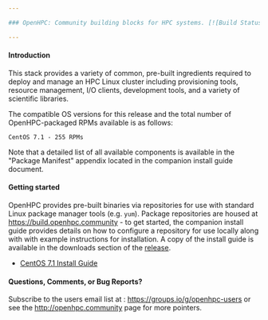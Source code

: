 ```yaml
---

### OpenHPC: Community building blocks for HPC systems. [![Build Status](http://build.openhpc.community:8080/badge/badge-1.0-CentOS_7.1.png)](https://build.openhpc.community/project/show/OpenHPC:1.0:Factory)

---
```


#### Introduction

This stack provides a variety of common, pre-built ingredients
required to deploy and manage an HPC Linux cluster including
provisioning tools, resource management, I/O clients, development
tools, and a variety of scientific libraries.

The compatible OS versions for this release and the total number of
OpenHPC-packaged RPMs available is as follows:

	CentOS 7.1 - 255 RPMs

Note that a detailed list of all available components is available in
the "Package Manifest" appendix located in the companion install
guide document. 

#### Getting started

OpenHPC provides pre-built binaries via repositories for use with standard
Linux package manager tools (e.g. ```yum```). Package repositories are housed
at https://build.openhpc.community - to get started, the companion install
guide provides details on how to configure a repository for use locally along
with with example instructions for installation.  A copy of the install guide
is available in the downloads section of the
[release](https://github.com/openhpc/ohpc/releases/tag/v1.0.GA).

* [CentOS 7.1 Install Guide](https://github.com/openhpc/ohpc/releases/download/v1.0.GA/Install_guide-CentOS7.1-1.0.pdf)

#### Questions, Comments, or Bug Reports?

Subscribe to the users email list at : https://groups.io/g/openhpc-users or see
the http://openhpc.community page for more pointers.

